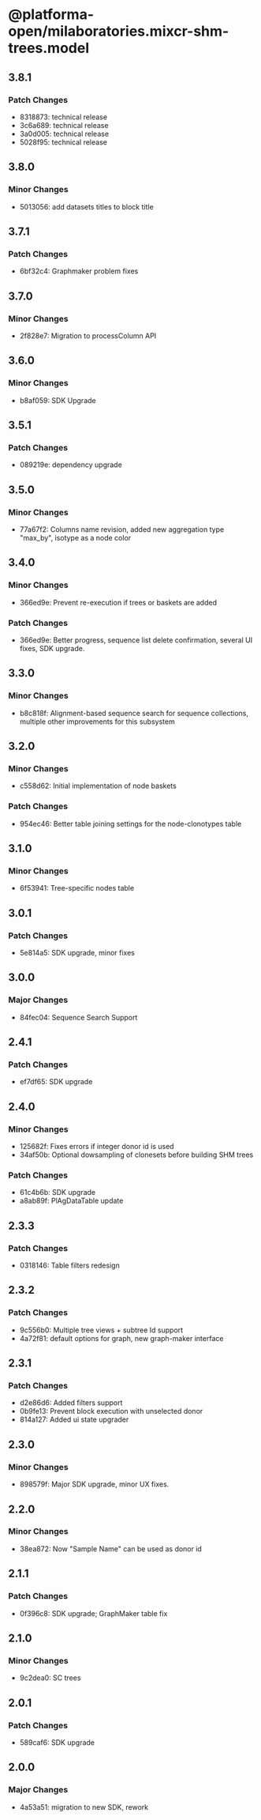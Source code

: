 # @platforma-open/milaboratories.mixcr-shm-trees.model

## 3.8.1

### Patch Changes

- 8318873: technical release
- 3c6a689: technical release
- 3a0d005: technical release
- 5028f95: technical release

## 3.8.0

### Minor Changes

- 5013056: add datasets titles to block title

## 3.7.1

### Patch Changes

- 6bf32c4: Graphmaker problem fixes

## 3.7.0

### Minor Changes

- 2f828e7: Migration to processColumn API

## 3.6.0

### Minor Changes

- b8af059: SDK Upgrade

## 3.5.1

### Patch Changes

- 089219e: dependency upgrade

## 3.5.0

### Minor Changes

- 77a67f2: Columns name revision, added new aggregation type "max_by", isotype as a node color

## 3.4.0

### Minor Changes

- 366ed9e: Prevent re-execution if trees or baskets are added

### Patch Changes

- 366ed9e: Better progress, sequence list delete confirmation, several UI fixes, SDK upgrade.

## 3.3.0

### Minor Changes

- b8c818f: Alignment-based sequence search for sequence collections, multiple other improvements for this subsystem

## 3.2.0

### Minor Changes

- c558d62: Initial implementation of node baskets

### Patch Changes

- 954ec46: Better table joining settings for the node-clonotypes table

## 3.1.0

### Minor Changes

- 6f53941: Tree-specific nodes table

## 3.0.1

### Patch Changes

- 5e814a5: SDK upgrade, minor fixes

## 3.0.0

### Major Changes

- 84fec04: Sequence Search Support

## 2.4.1

### Patch Changes

- ef7df65: SDK upgrade

## 2.4.0

### Minor Changes

- 125682f: Fixes errors if integer donor id is used
- 34af50b: Optional dowsampling of clonesets before building SHM trees

### Patch Changes

- 61c4b6b: SDK upgrade
- a8ab89f: PlAgDataTable update

## 2.3.3

### Patch Changes

- 0318146: Table filters redesign

## 2.3.2

### Patch Changes

- 9c556b0: Multiple tree views + subtree Id support
- 4a72f81: default options for graph, new graph-maker interface

## 2.3.1

### Patch Changes

- d2e86d6: Added filters support
- 0b9fe13: Prevent block execution with unselected donor
- 814a127: Added ui state upgrader

## 2.3.0

### Minor Changes

- 898579f: Major SDK upgrade, minor UX fixes.

## 2.2.0

### Minor Changes

- 38ea872: Now "Sample Name" can be used as donor id

## 2.1.1

### Patch Changes

- 0f396c8: SDK upgrade; GraphMaker table fix

## 2.1.0

### Minor Changes

- 9c2dea0: SC trees

## 2.0.1

### Patch Changes

- 589caf6: SDK upgrade

## 2.0.0

### Major Changes

- 4a53a51: migration to new SDK, rework
